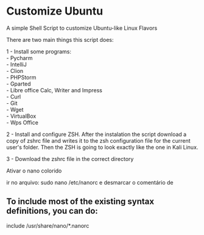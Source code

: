 # Customize Ubuntu
A simple Shell Script to customize Ubuntu-like Linux Flavors

There are two main things this script does:

1 - Install some programs:<br>
    - Pycharm <br>
    - IntelliJ <br>
    - Clion <br>
    - PHPStorm <br>
    - Gparted <br>
    - Libre office Calc, Writer and Impress <br>
    - Curl <br>
    - Git <br>
    - Wget <br>
    - VirtualBox <br>
    - Wps Office <br>
      
2 - Install and configure ZSH. After the instalation the script download a copy of zshrc file and writes it to the zsh configuration file for the current user's folder. Then the ZSH is going to look exactly like the one in Kali Linux.

3 - Download the zshrc file in the correct directory

Ativar o nano colorido

ir no arquivo: sudo nano /etc/nanorc
e desmarcar o comentário de 
## To include most of the existing syntax definitions, you can do:
include /usr/share/nano/*.nanorc













